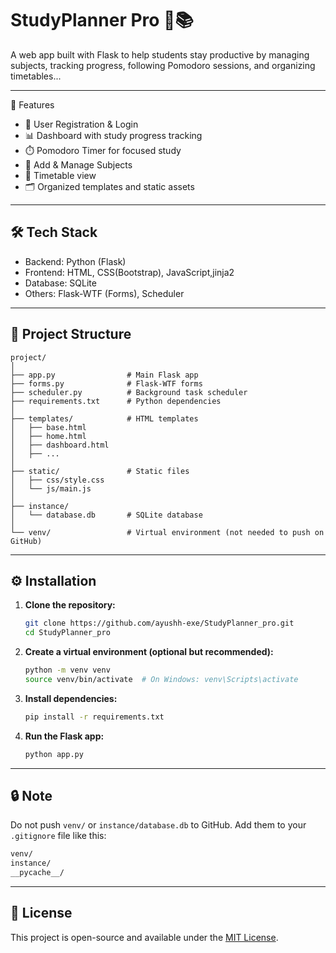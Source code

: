
# StudyPlanner Pro 🧠📚

A web app built with Flask to help students stay productive by managing subjects, tracking progress, following Pomodoro sessions, and organizing timetables...

---

 🚀 Features

- 🧾 User Registration & Login
- 📊 Dashboard with study progress tracking
- ⏱️ Pomodoro Timer for focused study
- 📘 Add & Manage Subjects
- 📅 Timetable view
- 🗂️ Organized templates and static assets

---

## 🛠️ Tech Stack

- Backend: Python (Flask)
- Frontend: HTML, CSS(Bootstrap), JavaScript,jinja2
- Database: SQLite
- Others: Flask-WTF (Forms), Scheduler

---

## 📂 Project Structure

```
project/
│
├── app.py                # Main Flask app
├── forms.py              # Flask-WTF forms
├── scheduler.py          # Background task scheduler
├── requirements.txt      # Python dependencies
│
├── templates/            # HTML templates
│   ├── base.html
│   ├── home.html
│   ├── dashboard.html
│   ├── ...
│
├── static/               # Static files
│   ├── css/style.css
│   └── js/main.js
│
├── instance/
│   └── database.db       # SQLite database
│
└── venv/                 # Virtual environment (not needed to push on GitHub)
```

---

## ⚙️ Installation

1. **Clone the repository:**
   ```bash
   git clone https://github.com/ayushh-exe/StudyPlanner_pro.git
   cd StudyPlanner_pro
   ```

2. **Create a virtual environment (optional but recommended):**
   ```bash
   python -m venv venv
   source venv/bin/activate  # On Windows: venv\Scripts\activate
   ```

3. **Install dependencies:**
   ```bash
   pip install -r requirements.txt
   ```

4. **Run the Flask app:**
   ```bash
   python app.py
   ```

---


## 🔒 Note

Do not push `venv/` or `instance/database.db` to GitHub. Add them to your `.gitignore` file like this:

```bash
venv/
instance/
__pycache__/
```

---

## 📃 License

This project is open-source and available under the [MIT License](LICENSE).
